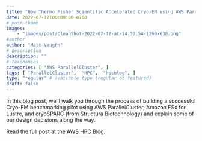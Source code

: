 ```yaml
---
title: "How Thermo Fisher Scientific Accelerated Cryo-EM using AWS ParallelCluster"
date: 2022-07-12T00:00:00-0700
# post thumb
images:
    - "images/post/CleanShot-2022-07-12-at-14.52.54-1260x630.png"
#author
author: "Matt Vaughn"
# description
description: ""
# Taxonomies
categories: [ "AWS ParallelCluster", ]
tags: [ "ParallelCluster",  "HPC",  "hpcblog", ]
type: "regular" # available type (regular or featured)
draft: false
---
```


In this blog post, we’ll walk you through the process of building a successful Cryo-EM benchmarking pilot using AWS ParallelCluster, Amazon FSx for Lustre, and cryoSPARC (from Structura Biotechnology) and explain some of our design decisions along the way.

Read the full post at the [AWS HPC Blog](https://aws.amazon.com/blogs/hpc/how-thermo-fisher-scientific-accelerated-cryo-em-using-aws-parallelcluster/).
